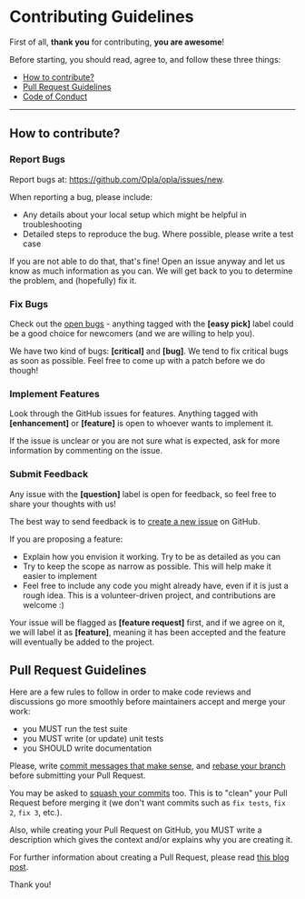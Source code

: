 Contributing Guidelines
=======================

First of all, **thank you** for contributing, **you are awesome**!

Before starting, you should read, agree to, and follow these three things:

* [How to contribute?](#how-to-contribute)
* [Pull Request Guidelines](#pull-request-guidelines)
* [Code of Conduct](CODE_OF_CONDUCT.md)

---

## How to contribute?

### Report Bugs

Report bugs at: https://github.com/Opla/opla/issues/new.

When reporting a bug, please include:

* Any details about your local setup which might be helpful in troubleshooting
* Detailed steps to reproduce the bug. Where possible, please write a test case

If you are not able to do that, that's fine! Open an issue anyway and let us
know as much information as you can. We will get back to you to determine the
problem, and (hopefully) fix it.

### Fix Bugs

Check out the [open bugs](https://github.com/Opla/opla/issues) - anything
tagged with the **[easy pick]** label could be a good choice for newcomers (and
we are willing to help you).

We have two kind of bugs: **[critical]** and **[bug]**. We tend to fix critical
bugs as soon as possible. Feel free to come up with a patch before we do though!

### Implement Features

Look through the GitHub issues for features. Anything tagged with
**[enhancement]** or **[feature]** is open to whoever wants to implement it.

If the issue is unclear or you are not sure what is expected, ask for more
information by commenting on the issue.

### Submit Feedback

Any issue with the **[question]** label is open for feedback, so feel free to
share your thoughts with us!

The best way to send feedback is to [create a new
issue](https://github.com/Opla/opla/issues/new) on GitHub.

If you are proposing a feature:

* Explain how you envision it working. Try to be as detailed as you can
* Try to keep the scope as narrow as possible. This will help make it easier to
  implement
* Feel free to include any code you might already have, even if it is
  just a rough idea. This is a volunteer-driven project, and contributions are
  welcome :)

Your issue will be flagged as **[feature request]** first, and if we agree on
it, we will label it as **[feature]**, meaning it has been accepted and the
feature will eventually be added to the project.

## Pull Request Guidelines

Here are a few rules to follow in order to make code reviews and discussions go
more smoothly before maintainers accept and merge your work:

* you MUST run the test suite
* you MUST write (or update) unit tests
* you SHOULD write documentation

Please, write [commit messages that make
sense](http://tbaggery.com/2008/04/19/a-note-about-git-commit-messages.html),
and [rebase your branch](http://git-scm.com/book/en/Git-Branching-Rebasing)
before submitting your Pull Request.

You may be asked to [squash your
commits](http://gitready.com/advanced/2009/02/10/squashing-commits-with-rebase.html)
too. This is to "clean" your Pull Request before merging it (we don't want
commits such as `fix tests`, `fix 2`, `fix 3`, etc.).

Also, while creating your Pull Request on GitHub, you MUST write a description
which gives the context and/or explains why you are creating it.

For further information about creating a Pull Request, please read [this blog
post](http://williamdurand.fr/2013/11/20/on-creating-pull-requests/).

Thank you!

